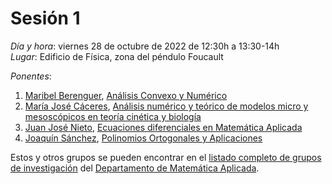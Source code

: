 # Sesión 1

*Día y hora*: viernes 28 de octubre de 2022 de 12:30h a 13:30-14h  
*Lugar*: Edificio de Física, zona del péndulo Foucault

*Ponentes*:
1. [Maribel Berenguer](https://mateapli.ugr.es/informacion/directorio-personal/maria-isabel-berenguer-maldonado), [Análisis Convexo y Numérico](https://tfg-re-search.github.io/lineas/mapli/convexo.html) 
2. [María José Cáceres](https://mateapli.ugr.es/informacion/directorio-personal/maria-jose-caceres-granados), [Análisis numérico y teórico de modelos micro y mesoscópicos en teoría cinética y biología](https://tfg-re-search.github.io/lineas/mapli/numerico.html) 
3. [Juan José Nieto](https://mateapli.ugr.es/informacion/directorio-personal/juan-jose-nieto-munoz), [Ecuaciones diferenciales en Matemática Aplicada](https://tfg-re-search.github.io/lineas/mapli/EcuacionesDiferenciales.html)
4. [Joaquín Sánchez](https://mateapli.ugr.es/informacion/directorio-personal/joaquin-francisco-sanchez-lara), [Polinomios Ortogonales y Aplicaciones](https://tfg-re-search.github.io/lineas/mapli/polinomios-ort.html) 

Estos y otros grupos se pueden encontrar en el [listado completo de grupos de investigación](https://mateapli.ugr.es/investigacion/grupos) del [Departamento de Matemática Aplicada](https://mateapli.ugr.es/).
